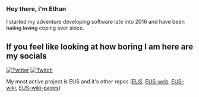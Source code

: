 ### Hey there, i'm Ethan
I started my adventure developing software late into 2016 and have been ~~hating~~ ~~loving~~ coping ever since.

## If you feel like looking at how boring I am here are my socials
[![Twitter](https://img.shields.io/badge/-Twitter-%231DA1F2)](https://twitter.com/tgpethan)
[![Twitch](https://img.shields.io/badge/-Twitch-%236441A4)](https://twitch.tv/gamerzatnight)

My most active project is EUS and it's other repos ([EUS](https://github.com/tgpethan/EUS), [EUS-web](https://github.com/tgpethan/EUS-web), [EUS-wiki](https://github.com/tgpethan/EUS-wiki), [EUS-wiki-pages](https://github.com/tgpethan/EUS-wiki-pages))
<!--
**tgpethan/tgpethan** is a ✨ _special_ ✨ repository because its `README.md` (this file) appears on your GitHub profile.

Here are some ideas to get you started:

- 🔭 I’m currently working on ...
- 🌱 I’m currently learning ...
- 👯 I’m looking to collaborate on ...
- 🤔 I’m looking for help with ...
- 💬 Ask me about ...
- 📫 How to reach me: ...
- 😄 Pronouns: ...
- ⚡ Fun fact: ...
-->
